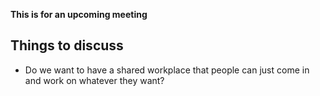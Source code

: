 **This is for an upcoming meeting**

## Things to discuss

* Do we want to have a shared workplace that people can just come in and work on whatever they want?
